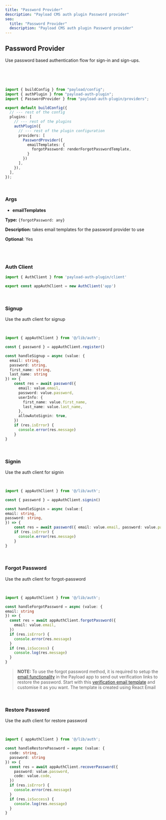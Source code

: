 ```yaml
---
title: "Password Provider"
description: "Payload CMS auth plugin Password provider"
seo:
  title: "Password Provider"
  description: "Payload CMS auth plugin Password provider"
---
```


## Password Provider

Use password based authentication flow for sign-in and sign-ups.

<br/>
<br/>
<br/>

```ts [src/payload.config.ts]
import { buildConfig } from "payload/config";
import { authPlugin } from "payload-auth-plugin";
import { PasswordProvider } from "payload-auth-plugin/providers";

export default buildConfig({
  // --- rest of the config
  plugins: [
    // --- rest of the plugins
    authPlugin({
      // --- rest of the plugin configuration
      providers: [
        PasswordProvider({
          emailTemplates: {
            forgotPassword: renderForgotPasswordTemplate,
          }
        })
      ],
    }),
  ],
});
```

<br/>


### Args

- **emailTemplates**

**Type:** `{forgotPassword: any}` 

**Description:** takes email templates for the password provider to use

**Optional**: Yes

<br/>
<br/>

### Auth Client

```ts [src/lib/auth.ts]
import { AuthClient } from 'payload-auth-plugin/client'

export const appAuthClient = new AuthClient('app')
```

<br/>

### Signup

Use the auth client for signup

<br/>

```ts [src/app/(frontend)/auth/signup/page.tsx]
import { appAuthClient } from '@/lib/auth';

const { password } = appAuthClient.register()

const handleSignup = async (value: {
  email: string, 
  password: string, 
  first_name: string, 
  last_name: string
}) => {
    const res = await password({
      email: value.email,
      password: value.password,
      userInfo: {
        first_name: value.first_name,
        last_name: value.last_name,
      },
      allowAutoSignin: true,
    })
    if (res.isError) {
      console.error(res.message)
    }
}
```

<br/>

### Signin

Use the auth client for signin

<br/>

```ts [src/app/(frontend)/auth/signin/page.tsx]
import { appAuthClient } from '@/lib/auth';

const { password } = appAuthClient.signin()

const handleSignin = async (value:{
email: string,
password: string,
}) => {
    const res = await password({ email: value.email, password: value.password })
    if (res.isError) {
      console.error(res.message)
    }
}
```

<br/>

### Forgot Password

Use the auth client for forgot-password

<br/>

```ts [src/app/(frontend)/auth/forgot-password/page.tsx]
import { appAuthClient } from '@/lib/auth';

const handleForgotPassword = async (value: {
email: string
}) => {
  const res = await appAuthClient.forgotPassword({
    email: value.email,
  })
  if (res.isError) {
    console.error(res.message)
  }
  if (res.isSuccess) {
    console.log(res.message)
  }
}
```

> **NOTE:** To use the forgot password method, it is required to setup the [email functionality](https://payloadcms.com/docs/email/overview) in the Payload app to send out verification links to restore the password. Start with this [verification email template](https://github.com/authsmith/payload-auth-plugin/blob/main/examples/with-website/src/templates/forgot-password.tsx) and customise it as you want. The template is created using React Email

<br/>

### Restore Password

Use the auth client for restore password

<br/>

```ts [src/app/(frontend)/auth/restore-password/page.tsx]
import { appAuthClient } from '@/lib/auth';

const handleRestorePassword = async (value: {
  code: string,
  password: string
}) => {
  const res = await appAuthClient.recoverPassword({
    password: value.password,
    code: value.code,
  })
  if (res.isError) {
    console.error(res.message)
  }
  if (res.isSuccess) {
    console.log(res.message)
  }
}
```
